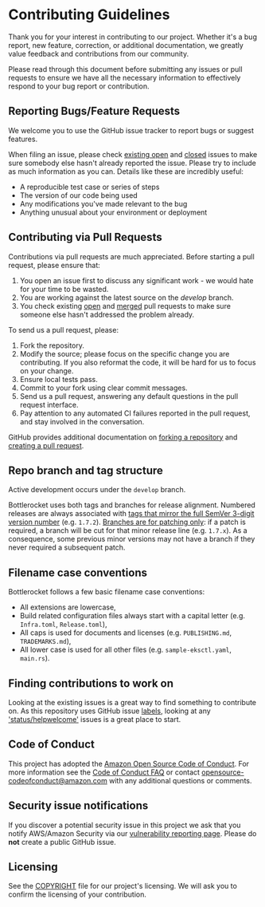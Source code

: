 # Contributing Guidelines

Thank you for your interest in contributing to our project.
Whether it's a bug report, new feature, correction, or additional documentation, we greatly value feedback and contributions from our community.

Please read through this document before submitting any issues or pull requests to ensure we have all the necessary information to effectively respond to your bug report or contribution.


## Reporting Bugs/Feature Requests

We welcome you to use the GitHub issue tracker to report bugs or suggest features.

When filing an issue, please check [existing open](https://github.com/bottlerocket-os/bottlerocket/issues) and [closed](https://github.com/bottlerocket-os/bottlerocket/issues?q=is%3Aissue+is%3Aclosed) issues to make sure somebody else hasn't already reported the issue.
Please try to include as much information as you can.
Details like these are incredibly useful:

* A reproducible test case or series of steps
* The version of our code being used
* Any modifications you've made relevant to the bug
* Anything unusual about your environment or deployment


## Contributing via Pull Requests
Contributions via pull requests are much appreciated.
Before starting a pull request, please ensure that:

1. You open an issue first to discuss any significant work - we would hate for your time to be wasted.
2. You are working against the latest source on the *develop* branch.
3. You check existing [open](https://github.com/bottlerocket-os/bottlerocket/pulls) and [merged](https://github.com/bottlerocket-os/bottlerocket/pulls?q=is%3Apr+is%3Aclosed) pull requests to make sure someone else hasn't addressed the problem already.

To send us a pull request, please:

1. Fork the repository.
2. Modify the source; please focus on the specific change you are contributing. If you also reformat the code, it will be hard for us to focus on your change.
3. Ensure local tests pass.
4. Commit to your fork using clear commit messages.
5. Send us a pull request, answering any default questions in the pull request interface.
6. Pay attention to any automated CI failures reported in the pull request, and stay involved in the conversation.

GitHub provides additional documentation on [forking a repository](https://help.github.com/articles/fork-a-repo/) and [creating a pull request](https://help.github.com/articles/creating-a-pull-request/).

## Repo branch and tag structure 

Active development occurs under the `develop` branch.

Bottlerocket uses both tags and branches for release alignment. Numbered releases are always associated with [tags that mirror the full SemVer 3-digit version number](https://github.com/bottlerocket-os/bottlerocket/tags) (e.g. `1.7.2`). [Branches are for patching only](https://github.com/bottlerocket-os/bottlerocket/branches/all): if a patch is required, a branch will be cut for that minor release line (e.g. `1.7.x`). As a consequence, some previous minor versions may not have a branch if they never required a subsequent patch.

## Filename case conventions

Bottlerocket follows a few basic filename case conventions:

- All extensions are lowercase,
- Build related configuration files always start with a capital letter (e.g. `Infra.toml`, `Release.toml`),
- All caps is used for documents and licenses (e.g. `PUBLISHING.md`, `TRADEMARKS.md`),
- All lower case is used for all other files (e.g. `sample-eksctl.yaml`, `main.rs`).


## Finding contributions to work on
Looking at the existing issues is a great way to find something to contribute on.
As this repository uses GitHub issue [labels](https://github.com/bottlerocket-os/bottlerocket/labels), looking at any ['status/helpwelcome'](https://github.com/bottlerocket-os/bottlerocket/labels/status%2Fhelpwelcome) issues is a great place to start.


## Code of Conduct
This project has adopted the [Amazon Open Source Code of Conduct](https://aws.github.io/code-of-conduct).
For more information see the [Code of Conduct FAQ](https://aws.github.io/code-of-conduct-faq) or contact opensource-codeofconduct@amazon.com with any additional questions or comments.


## Security issue notifications
If you discover a potential security issue in this project we ask that you notify AWS/Amazon Security via our [vulnerability reporting page](http://aws.amazon.com/security/vulnerability-reporting/).
Please do **not** create a public GitHub issue.


## Licensing

See the [COPYRIGHT](COPYRIGHT) file for our project's licensing.
We will ask you to confirm the licensing of your contribution.
